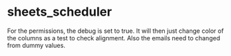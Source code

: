 # sheets_scheduler

For the permissions, the debug is set to true. It will then just change color of the columns as a test to check alignment. Also the emails need to changed from dummy values. 
